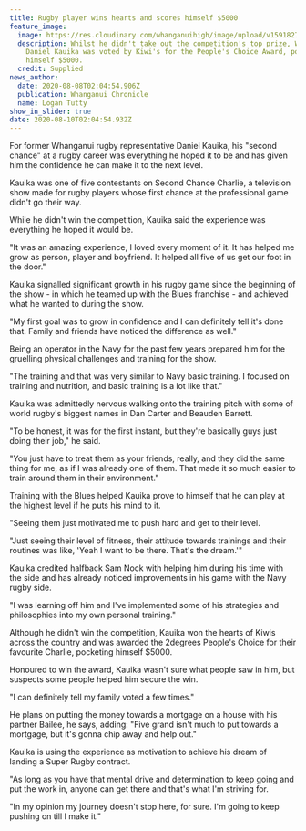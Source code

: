 ```yaml
---
title: Rugby player wins hearts and scores himself $5000
feature_image:
  image: https://res.cloudinary.com/whanganuihigh/image/upload/v1591827156/News/Daniel_Kauika._ex.Chron_10.6.20.jpg
  description: Whilst he didn't take out the competition's top prize, Whanganui's
    Daniel Kauika was voted by Kiwi's for the People's Choice Award, pocketing
    himself $5000.
  credit: Supplied
news_author:
  date: 2020-08-08T02:04:54.906Z
  publication: Whanganui Chronicle
  name: Logan Tutty
show_in_slider: true
date: 2020-08-10T02:04:54.932Z
---
```

For former Whanganui rugby representative Daniel Kauika, his "second chance" at a rugby career was everything he hoped it to be and has given him the confidence he can make it to the next level.

Kauika was one of five contestants on Second Chance Charlie, a television show made for rugby players whose first chance at the professional game didn't go their way.

While he didn't win the competition, Kauika said the experience was everything he hoped it would be.

"It was an amazing experience, I loved every moment of it. It has helped me grow as person, player and boyfriend. It helped all five of us get our foot in the door."

Kauika signalled significant growth in his rugby game since the beginning of the show - in which he teamed up with the Blues franchise - and achieved what he wanted to during the show.

"My first goal was to grow in confidence and I can definitely tell it's done that. Family and friends have noticed the difference as well."

Being an operator in the Navy for the past few years prepared him for the gruelling physical challenges and training for the show.

"The training and that was very similar to Navy basic training. I focused on training and nutrition, and basic training is a lot like that."

Kauika was admittedly nervous walking onto the training pitch with some of world rugby's biggest names in Dan Carter and Beauden Barrett.

"To be honest, it was for the first instant, but they're basically guys just doing their job," he said.

"You just have to treat them as your friends, really, and they did the same thing for me, as if I was already one of them. That made it so much easier to train around them in their environment."

Training with the Blues helped Kauika prove to himself that he can play at the highest level if he puts his mind to it.

"Seeing them just motivated me to push hard and get to their level.

"Just seeing their level of fitness, their attitude towards trainings and their routines was like, 'Yeah I want to be there. That's the dream.'"

Kauika credited halfback Sam Nock with helping him during his time with the side and has already noticed improvements in his game with the Navy rugby side.

"I was learning off him and I've implemented some of his strategies and philosophies into my own personal training."

Although he didn't win the competition, Kauika won the hearts of Kiwis across the country and was awarded the 2degrees People's Choice for their favourite Charlie, pocketing himself $5000.

Honoured to win the award, Kauika wasn't sure what people saw in him, but suspects some people helped him secure the win.

"I can definitely tell my family voted a few times."

He plans on putting the money towards a mortgage on a house with his partner Bailee, he says, adding: "Five grand isn't much to put towards a mortgage, but it's gonna chip away and help out."

Kauika is using the experience as motivation to achieve his dream of landing a Super Rugby contract.

"As long as you have that mental drive and determination to keep going and put the work in, anyone can get there and that's what I'm striving for.

"In my opinion my journey doesn't stop here, for sure. I'm going to keep pushing on till I make it."